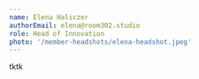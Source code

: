 ```yaml
---
name: Elena Haliczer
authorEmail: elena@room302.studio
role: Head of Innovation
photo: '/member-headshots/elena-headshot.jpeg'
---
```


tktk